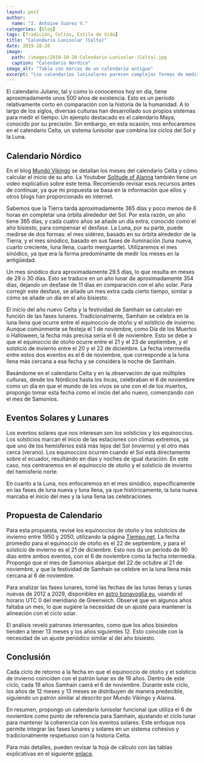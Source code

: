 ```yaml
---
layout: post
author:
  name: "I. Antoine Suárez V."
categories: [blog]
tags: [Tradición, Celtas, Estilo de Vida]
title: "Calendario Lunisolar (Celta)"
date: 2019-10-28
image:
  path: /images/2019-10-28-Calendario-Lunisolar-(Celta).jpg
  caption: "Calendario Nórdico"
image_alt: "Tabla con marcas de un calendario antiguo"
excerpt: "Lso calendarios lunisolares parecen complejas formas de medir el tiempo, te explico como entenderlo sin morir en el intento"
---
```


El calendario Juliano, tal y como lo conocemos hoy en día, tiene aproximadamente unos 500 años de existencia. Esto es un período relativamente corto en comparación con la historia de la humanidad. A lo largo de los siglos, diversas culturas han desarrollado sus propios sistemas para medir el tiempo. Un ejemplo destacado es el calendario Maya, conocido por su precisión. Sin embargo, en esta ocasión, nos enfocaremos en el calendario Celta, un sistema lunisolar que combina los ciclos del Sol y la Luna.

## Calendario Nórdico

En el blog [Mundo Vikingo](https://mundovikingo.com/rueda-del-ano/) se detallan los meses del calendario Celta y cómo calcular el inicio de su año. La Youtuber [Solitude of Alanna](https://www.youtube.com/watch?v=4vhogStwxag&ab_channel=Alanna) también tiene un video explicativo sobre este tema. Recomiendo revisar esos recursos antes de continuar, ya que mi propuesta se basa en la información que ellos y otros blogs han proporcionado en internet.

Sabemos que la Tierra tarda aproximadamente 365 días y poco menos de 6 horas en completar una órbita alrededor del Sol. Por esta razón, un año tiene 365 días, y cada cuatro años se añade un día extra, conocido como el año bisiesto, para compensar el desfase. La Luna, por su parte, puede medirse de dos formas: el mes sidéreo, basado en su órbita alrededor de la Tierra, y el mes sinódico, basado en sus fases de iluminación (luna nueva, cuarto creciente, luna llena, cuarto menguante). Utilizaremos el mes sinódico, ya que era la forma predominante de medir los meses en la antigüedad.

Un mes sinódico dura aproximadamente 29.5 días, lo que resulta en meses de 29 o 30 días. Esto se traduce en un año lunar de aproximadamente 354 días, dejando un desfase de 11 días en comparación con el año solar. Para corregir este desfase, se añade un mes extra cada cierto tiempo, similar a cómo se añade un día en el año bisiesto.

El inicio del año nuevo Celta y la festividad de Samhain se calculan en función de las fases lunares. Tradicionalmente, Samhain se celebra en la luna llena que ocurre entre el equinoccio de otoño y el solsticio de invierno. Aunque comúnmente se festeja el 1 de noviembre, como Día de los Muertos o Halloween, la fecha más precisa sería el 6 de noviembre. Esto se debe a que el equinoccio de otoño ocurre entre el 21 y el 23 de septiembre, y el solsticio de invierno entre el 20 y el 22 de diciembre. La fecha intermedia entre estos dos eventos es el 6 de noviembre, que corresponde a la luna llena más cercana a esa fecha y se considera la noche de Samhain.

Basándome en el calendario Celta y en la observación de que múltiples culturas, desde los Nórdicos hasta los Incas, celebraban el 6 de noviembre como un día en que el mundo de los vivos se une con el de los muertos, propongo tomar esta fecha como el inicio del año nuevo, comenzando con el mes de Samonios.

## Eventos Solares y Lunares

Los eventos solares que nos interesan son los solsticios y los equinoccios. Los solsticios marcan el inicio de las estaciones con climas extremos, ya que uno de los hemisferios está más lejos del Sol (invierno) y el otro más cerca (verano). Los equinoccios ocurren cuando el Sol está directamente sobre el ecuador, resultando en días y noches de igual duración. En este caso, nos centraremos en el equinoccio de otoño y el solsticio de invierno del hemisferio norte.

En cuanto a la Luna, nos enfocaremos en el mes sinódico, específicamente en las fases de luna nueva y luna llena, ya que históricamente, la luna nueva marcaba el inicio del mes y la luna llena las celebraciones.

## Propuesta de Calendario

Para esta propuesta, revisé los equinoccios de otoño y los solsticios de invierno entre 1950 y 2050, utilizando la página [Tiempo.net](https://www.tutiempo.net/meteorologia/equinoccios-solsticios.html). La fecha promedio para el equinoccio de otoño es el 22 de septiembre, y para el solsticio de invierno es el 21 de diciembre. Esto nos da un período de 90 días entre ambos eventos, con el 6 de noviembre como la fecha intermedia. Propongo que el mes de Samonios abarque del 22 de octubre al 21 de noviembre, y que la festividad de Samhain se celebre en la luna llena más cercana al 6 de noviembre.

Para analizar las fases lunares, tomé las fechas de las lunas llenas y lunas nuevas de 2012 a 2029, disponibles en [astro bonavoglia eu](http://astro.bonavoglia.eu/espanol/calendarano.phtml), usando el horario UTC 0 del meridiano de Greenwich. Observé que en algunos años faltaba un mes, lo que sugiere la necesidad de un ajuste para mantener la alineación con el ciclo solar.

El análisis reveló patrones interesantes, como que los años bisiestos tienden a tener 13 meses y los años siguientes 12. Esto coincide con la necesidad de un ajuste periódico similar al del año bisiesto.

## Conclusión

Cada ciclo de retorno a la fecha en que el equinoccio de otoño y el solsticio de invierno coinciden con el patrón lunar es de 19 años. Dentro de este ciclo, cada 19 años Samhain caerá el 6 de noviembre. Durante este ciclo, los años de 12 meses y 13 meses se distribuyen de manera predecible, siguiendo un patrón similar al descrito por Mundo Vikingo y Alanna.

En resumen, propongo un calendario lunisolar funcional que utiliza el 6 de noviembre como punto de referencia para Samhain, ajustando el ciclo lunar para mantener la coherencia con los eventos solares. Este enfoque nos permite integrar las fases lunares y solares en un sistema cohesivo y tradicionalmente respetuoso con la historia Celta.

Para más detalles, pueden revisar la hoja de cálculo con las tablas explicativas en el siguiente [enlace](https://docs.google.com/spreadsheets/d/1XxHecamnEZxhOe_QAeWVpZME_FkK29RLF0phAA87WE4/).
